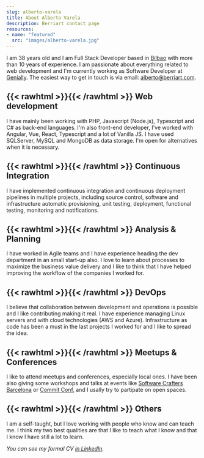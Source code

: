 ```yaml
---
slug: alberto-varela
title: About Alberto Varela
description: Berriart contact page
resources:
- name: "featured"
  src: "images/alberto-varela.jpg"
---
```


I am 38 years old and I am Full Stack Developer based in <a data-toggle="bilbaoModal" href="#bilbaoModal">Bilbao</a> with more than 10 years of experience. I am passionate about everything related to web development and I'm currently working as Software Developer at <a href="https://www.genial.ly/">Genially</a>. The easiest way
to get in touch is via email: [alberto@berriart.com](mailto:alberto@berriart.com).

## {{< rawhtml >}}<i class="fa fa-code" aria-hidden="true"></i>{{< /rawhtml >}} Web development

I have mainly been working with PHP, Javascript (Node.js), Typescript and C# as back-end languages. I'm also front-end developer, I've worked with Angular, Vue, React, Typescript and
a lot of Vanilla JS. I have used SQLServer, MySQL and MongoDB as data storage. I'm open for alternatives when it is necessary.

## {{< rawhtml >}}<i class="fa fa-cog" aria-hidden="true"></i>{{< /rawhtml >}} Continuous Integration

I have implemented continuous integration and continuous deployment pipelines in multiple projects, including source control, software and
infrastructure automatic provisioning, unit testing, deployment, functional testing, monitoring and notifications.

## {{< rawhtml >}}<i class="fa fa-comments-o" aria-hidden="true"></i>{{< /rawhtml >}} Analysis &amp; Planning

I have worked in Agile teams and I have experience heading the dev department in an small start-up also. I love to learn about processes to maximize the business value delivery and I like to think that I have helped improving the workflow of the companies I worked for.

## {{< rawhtml >}}<i class="fa fa-server" aria-hidden="true"></i>{{< /rawhtml >}} DevOps

I believe that collaboration between development and operations is possible and I like contributing making it real. I have experience managing Linux
servers and with cloud technologies (AWS and Azure). Infrastructure as code has been a must in the last projects I worked for and I like
to spread the idea.

## {{< rawhtml >}}<i class="fa fa-microphone" aria-hidden="true"></i>{{< /rawhtml >}} Meetups &amp; Conferences

I like to attend meetups and conferences, especially local ones. I have been also giving some workshops and talks at events like [Software Crafters Barcelona](https://softwarecrafters.barcelona/) or [Commit Conf](https://commit-conf.com), and I usally try to partipate on open spaces.

## {{< rawhtml >}}<i class="fa fa-hand-spock-o" aria-hidden="true"></i>{{< /rawhtml >}} Others

I am a self-taught, but I love working with people who know and can teach me. I think my two best qualities are that I like to teach what I know and
that I know I have still a lot to learn.

*You can see my formal CV [in LinkedIn](https://www.linkedin.com/in/artberri).*
